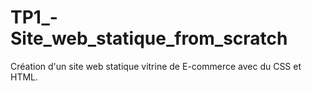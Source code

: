 # TP1_-Site_web_statique_from_scratch
Création d'un site web statique vitrine de E-commerce avec du CSS et HTML.
